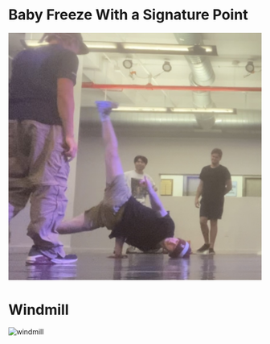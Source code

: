 # Baby Freeze With a Signature Point
![baby freeze](/freeze.jpg)

# Windmill
![windmill](/windmill.gif)
